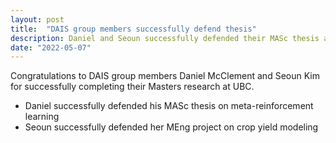 ```yaml
---
layout: post
title:  "DAIS group members successfully defend thesis"
description: Daniel and Seoun successfully defended their MASc thesis and MEng project respectively
date: "2022-05-07"
---
```


Congratulations to DAIS group members Daniel McClement and Seoun Kim for successfully completing their Masters research at UBC.

- Daniel successfully defended his MASc thesis on meta-reinforcement learning
- Seoun successfully defended her MEng project on crop yield modeling